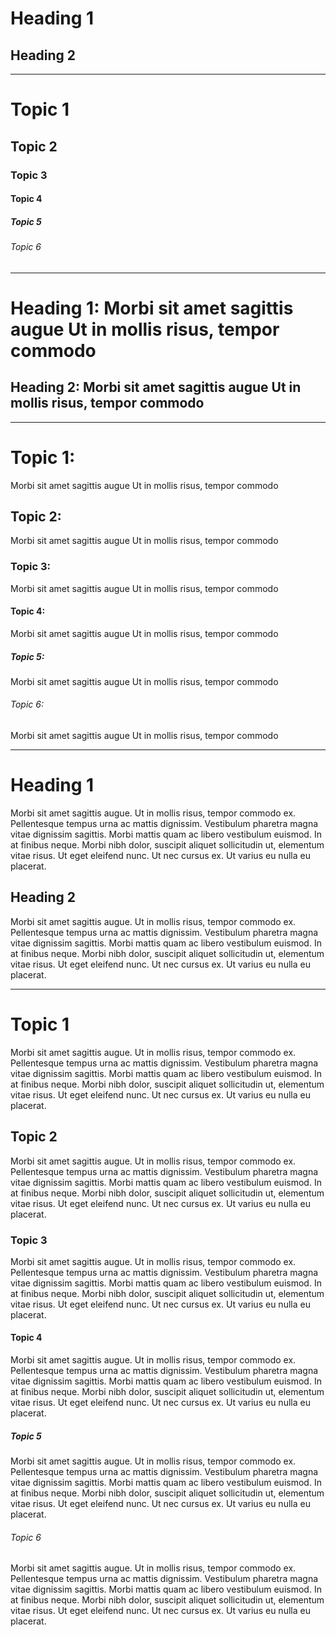 
Heading 1
===========
Heading 2
-----------

------------------------------------------------------------------------------

# Topic 1
## Topic 2
### Topic 3
#### Topic 4
##### Topic 5
###### Topic 6

------------------------------------------------------------------------------

Heading 1:
Morbi sit amet sagittis augue
Ut in mollis risus, tempor commodo
===========

Heading 2:
Morbi sit amet sagittis augue
Ut in mollis risus, tempor commodo
-----------

------------------------------------------------------------------------------

# Topic 1:
Morbi sit amet sagittis augue
Ut in mollis risus, tempor commodo

## Topic 2:
Morbi sit amet sagittis augue
Ut in mollis risus, tempor commodo

### Topic 3:
Morbi sit amet sagittis augue
Ut in mollis risus, tempor commodo

#### Topic 4:
Morbi sit amet sagittis augue
Ut in mollis risus, tempor commodo

##### Topic 5:
Morbi sit amet sagittis augue
Ut in mollis risus, tempor commodo

###### Topic 6:
Morbi sit amet sagittis augue
Ut in mollis risus, tempor commodo

------------------------------------------------------------------------------

Heading 1
===========

Morbi sit amet sagittis augue. Ut in mollis risus, tempor commodo
ex. Pellentesque tempus urna ac mattis dignissim. Vestibulum pharetra
magna vitae dignissim sagittis. Morbi mattis quam ac libero vestibulum
euismod. In at finibus neque. Morbi nibh dolor, suscipit aliquet
sollicitudin ut, elementum vitae risus. Ut eget eleifend nunc. Ut nec
cursus ex. Ut varius eu nulla eu placerat.


Heading 2
-----------

Morbi sit amet sagittis augue. Ut in mollis risus, tempor commodo
ex. Pellentesque tempus urna ac mattis dignissim. Vestibulum pharetra
magna vitae dignissim sagittis. Morbi mattis quam ac libero vestibulum
euismod. In at finibus neque. Morbi nibh dolor, suscipit aliquet
sollicitudin ut, elementum vitae risus. Ut eget eleifend nunc. Ut nec
cursus ex. Ut varius eu nulla eu placerat.

------------------------------------------------------------------------------

# Topic 1

Morbi sit amet sagittis augue. Ut in mollis risus, tempor commodo
ex. Pellentesque tempus urna ac mattis dignissim. Vestibulum pharetra
magna vitae dignissim sagittis. Morbi mattis quam ac libero vestibulum
euismod. In at finibus neque. Morbi nibh dolor, suscipit aliquet
sollicitudin ut, elementum vitae risus. Ut eget eleifend nunc. Ut nec
cursus ex. Ut varius eu nulla eu placerat.

## Topic 2

Morbi sit amet sagittis augue. Ut in mollis risus, tempor commodo
ex. Pellentesque tempus urna ac mattis dignissim. Vestibulum pharetra
magna vitae dignissim sagittis. Morbi mattis quam ac libero vestibulum
euismod. In at finibus neque. Morbi nibh dolor, suscipit aliquet
sollicitudin ut, elementum vitae risus. Ut eget eleifend nunc. Ut nec
cursus ex. Ut varius eu nulla eu placerat.

### Topic 3

Morbi sit amet sagittis augue. Ut in mollis risus, tempor commodo
ex. Pellentesque tempus urna ac mattis dignissim. Vestibulum pharetra
magna vitae dignissim sagittis. Morbi mattis quam ac libero vestibulum
euismod. In at finibus neque. Morbi nibh dolor, suscipit aliquet
sollicitudin ut, elementum vitae risus. Ut eget eleifend nunc. Ut nec
cursus ex. Ut varius eu nulla eu placerat.

#### Topic 4

Morbi sit amet sagittis augue. Ut in mollis risus, tempor commodo
ex. Pellentesque tempus urna ac mattis dignissim. Vestibulum pharetra
magna vitae dignissim sagittis. Morbi mattis quam ac libero vestibulum
euismod. In at finibus neque. Morbi nibh dolor, suscipit aliquet
sollicitudin ut, elementum vitae risus. Ut eget eleifend nunc. Ut nec
cursus ex. Ut varius eu nulla eu placerat.

##### Topic 5

Morbi sit amet sagittis augue. Ut in mollis risus, tempor commodo
ex. Pellentesque tempus urna ac mattis dignissim. Vestibulum pharetra
magna vitae dignissim sagittis. Morbi mattis quam ac libero vestibulum
euismod. In at finibus neque. Morbi nibh dolor, suscipit aliquet
sollicitudin ut, elementum vitae risus. Ut eget eleifend nunc. Ut nec
cursus ex. Ut varius eu nulla eu placerat.

###### Topic 6

Morbi sit amet sagittis augue. Ut in mollis risus, tempor commodo
ex. Pellentesque tempus urna ac mattis dignissim. Vestibulum pharetra
magna vitae dignissim sagittis. Morbi mattis quam ac libero vestibulum
euismod. In at finibus neque. Morbi nibh dolor, suscipit aliquet
sollicitudin ut, elementum vitae risus. Ut eget eleifend nunc. Ut nec
cursus ex. Ut varius eu nulla eu placerat.









